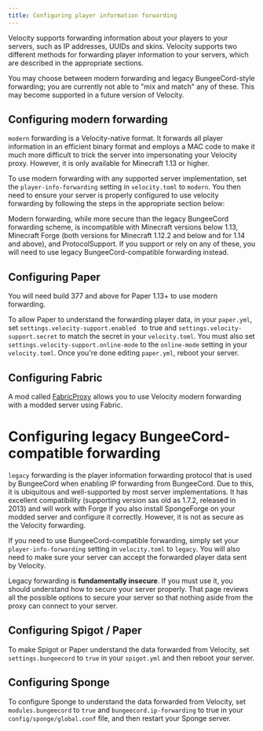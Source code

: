 ```yaml
---
title: Configuring player information forwarding
---
```


Velocity supports forwarding information about your players to your servers, such as IP addresses, UUIDs and skins.
Velocity supports two different methods for forwarding player information to your servers, which are described in the
 appropriate sections.

<Caution>
   You may choose between modern forwarding and legacy BungeeCord-style forwarding; you are currently
   not able to "mix and match" any of these. This may become supported in a future version of Velocity.
</Caution>
 
## Configuring modern forwarding

`modern` forwarding is a Velocity-native format. It forwards all player information in an efficient binary format and
employs a MAC code to make it much more difficult to trick the server into impersonating your Velocity proxy.
However, it is only available for Minecraft 1.13 or higher.

To use modern forwarding with any supported server implementation, set the `player-info-forwarding` setting in
`velocity.toml` to `modern`. You then need to ensure your server is properly configured to use velocity forwarding by
 following the steps in the appropriate section below:

<Caution>
   Modern forwarding, while more secure than the legacy BungeeCord forwarding scheme,
   is incompatible with Minecraft versions below 1.13, Minecraft Forge (both versions
   for Minecraft 1.12.2 and below and for 1.14 and above), and ProtocolSupport. If you
   support or rely on any of these, you will need to use legacy BungeeCord-compatible
   forwarding instead.
</Caution>

## Configuring Paper

You will need build 377 and above for Paper 1.13+ to use modern forwarding.

To allow Paper to understand the forwarding player data, in your `paper.yml`, set `settings.velocity-support.enabled
` to true and `settings.velocity-support.secret` to match the secret in your `velocity.toml`. You must also set 
`settings.velocity-support.online-mode` to the `online-mode` setting in your `velocity.toml`. Once you're done
editing `paper.yml`, reboot your server.
 
## Configuring Fabric

A mod called [FabricProxy](https://www.curseforge.com/minecraft/mc-mods/fabricproxy) allows you to use Velocity
 modern forwarding with a modded server using Fabric.
 
# Configuring legacy BungeeCord-compatible forwarding

`legacy` forwarding is the player information forwarding protocol that is used by BungeeCord when enabling IP
forwarding from BungeeCord. Due to this, it is ubiquitous and well-supported by most server implementations. It has
excellent compatibility (supporting version sas old as 1.7.2, released in 2013) and will work with Forge if you
also install SpongeForge on your modded server and configure it correctly. However, it is not as secure as the
Velocity forwarding.

If you need to use BungeeCord-compatible forwarding, simply set your `player-info-forwarding` setting in `velocity.toml`
to `legacy`. You will also need to make sure your server can accept the forwarded player data sent by Velocity.

<Caution>
   Legacy forwarding is <strong>fundamentally insecure</strong>. If you must use it,
   you should understand <Link to="/wiki/deployment/security/">how to secure your server properly</Link>.
   That page reviews all the possible options to secure your server so that nothing
   aside from the proxy can connect to your server.
</Caution>

## Configuring Spigot / Paper

To make Spigot or Paper understand the data forwarded from Velocity, set `settings.bungeecord` to `true` in your
 `spigot.yml` and then reboot your server.
 
## Configuring Sponge

To configure Sponge to understand the data forwarded from Velocity, set `modules.bungeecord` to `true` and 
`bungeecord.ip-forwarding` to true in your `config/sponge/global.conf` file, and then restart your Sponge server.
                                                                                                              

